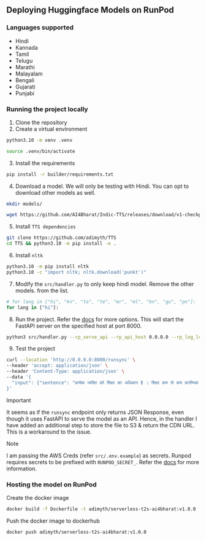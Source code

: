 ## Deploying Huggingface Models on RunPod

### Languages supported
- Hindi
- Kannada
- Tamil
- Telugu
- Marathi
- Malayalam
- Bengali
- Gujarati
- Punjabi

### Running the project locally

1. Clone the repository
2. Create a virtual environment
```bash
python3.10 -m venv .venv

source .venv/bin/activate
```
3. Install the requirements
```bash
pip install -r builder/requirements.txt
```
4. Download a model. We will only be testing with Hindi. You can opt to download other models as well.
```bash
mkdir models/

wget https://github.com/AI4Bharat/Indic-TTS/releases/download/v1-checkpoints-release/hi.zip && unzip hi.zip -d models/v1 && rm hi.zip
```
5. Install `TTS dependencies`
```bash
git clone https://github.com/adimyth/TTS 
cd TTS && python3.10 -m pip install -e .
```
6. Install `nltk`
```bash
python3.10 -m pip install nltk
python3.10 -c "import nltk; nltk.download('punkt')"
```
7. Modify the `src/handler.py` to only keep hindi model. Remove the other models. from the list. 
```python
# for lang in ["hi", "kn", "ta", "te", "mr", "ml", "bn", "gu", "pn"]:
for lang in ["hi"]:
```
8. Run the project. Refer the [docs](https://docs.runpod.io/serverless/workers/development/overview) for more options. This will start the FastAPI server on the specified host at port 8000.
```bash
python3 src/handler.py --rp_serve_api --rp_api_host 0.0.0.0 --rp_log_level DEBUG
```
9. Test the project
```bash
curl --location 'http://0.0.0.0:8000/runsync' \
--header 'accept: application/json' \
--header 'Content-Type: application/json' \
--data '{
  "input": {"sentence": "प्रत्येक व्यक्ति को शिक्षा का अधिकार है । शिक्षा कम से कम प्रारम्भिक और बुनियादी अवस्थाओं में निःशुल्क होगी ।", "language": "hi"}
}'
```

> [!IMPORTANT]
> It seems as if the `runsync` endpoint only returns JSON Response, even though it uses FastAPI to serve the model as an API. Hence, in the handler I have added an additional step to store the file to S3 & return the CDN URL. This is a workaround to the issue.

> [!NOTE]
> I am passing the AWS Creds (refer `src/.env.example`) as secrets. Runpod requires secrets to be prefixed with `RUNPOD_SECRET_`. Refer the [docs](https://docs.runpod.io/pods/templates/secrets) for more information.

### Hosting the model on RunPod

Create the docker image
```bash
docker build -f Dockerfile -t adimyth/serverless-t2s-ai4bharat:v1.0.0 .
```

Push the docker image to dockerhub
```bash
docker push adimyth/serverless-t2s-ai4bharat:v1.0.0
```